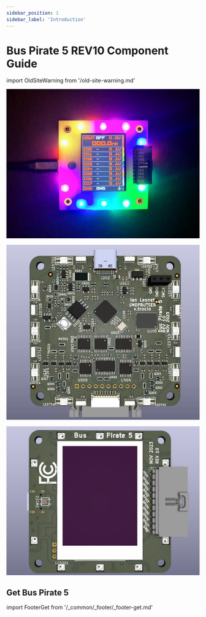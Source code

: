 ```yaml
---
sidebar_position: 1
sidebar_label: 'Introduction'
---
```


# Bus Pirate 5 REV10 Component Guide



import OldSiteWarning from '/old-site-warning.md'

<OldSiteWarning/>




![](./img/bp5rev10-cover-2.jpg) 

![](./img/bp5-rev10-3d-bottom.jpg)

![](./img/bp5rev10-3d-top.jpg)


## Get Bus Pirate 5
import FooterGet from '/_common/_footer/_footer-get.md' 

<FooterGet/>